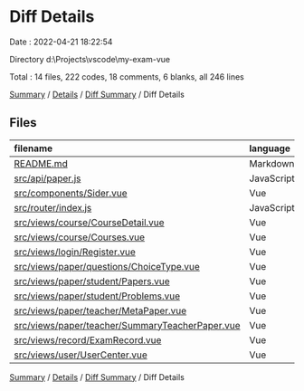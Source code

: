 # Diff Details

Date : 2022-04-21 18:22:54

Directory d:\Projects\vscode\my-exam-vue

Total : 14 files,  222 codes, 18 comments, 6 blanks, all 246 lines

[Summary](results.md) / [Details](details.md) / [Diff Summary](diff.md) / Diff Details

## Files
| filename | language | code | comment | blank | total |
| :--- | :--- | ---: | ---: | ---: | ---: |
| [README.md](/README.md) | Markdown | 0 | 0 | 1 | 1 |
| [src/api/paper.js](/src/api/paper.js) | JavaScript | 1 | 0 | 0 | 1 |
| [src/components/Sider.vue](/src/components/Sider.vue) | Vue | 6 | 4 | 0 | 10 |
| [src/router/index.js](/src/router/index.js) | JavaScript | 6 | 0 | 0 | 6 |
| [src/views/course/CourseDetail.vue](/src/views/course/CourseDetail.vue) | Vue | -10 | 0 | -7 | -17 |
| [src/views/course/Courses.vue](/src/views/course/Courses.vue) | Vue | 16 | 2 | 0 | 18 |
| [src/views/login/Register.vue](/src/views/login/Register.vue) | Vue | -7 | 7 | 0 | 0 |
| [src/views/paper/questions/ChoiceType.vue](/src/views/paper/questions/ChoiceType.vue) | Vue | -60 | 0 | -3 | -63 |
| [src/views/paper/student/Papers.vue](/src/views/paper/student/Papers.vue) | Vue | 23 | 0 | 0 | 23 |
| [src/views/paper/student/Problems.vue](/src/views/paper/student/Problems.vue) | Vue | 219 | 0 | 17 | 236 |
| [src/views/paper/teacher/MetaPaper.vue](/src/views/paper/teacher/MetaPaper.vue) | Vue | 19 | -2 | -1 | 16 |
| [src/views/paper/teacher/SummaryTeacherPaper.vue](/src/views/paper/teacher/SummaryTeacherPaper.vue) | Vue | 25 | 0 | 3 | 28 |
| [src/views/record/ExamRecord.vue](/src/views/record/ExamRecord.vue) | Vue | -9 | 0 | -4 | -13 |
| [src/views/user/UserCenter.vue](/src/views/user/UserCenter.vue) | Vue | -7 | 7 | 0 | 0 |

[Summary](results.md) / [Details](details.md) / [Diff Summary](diff.md) / Diff Details